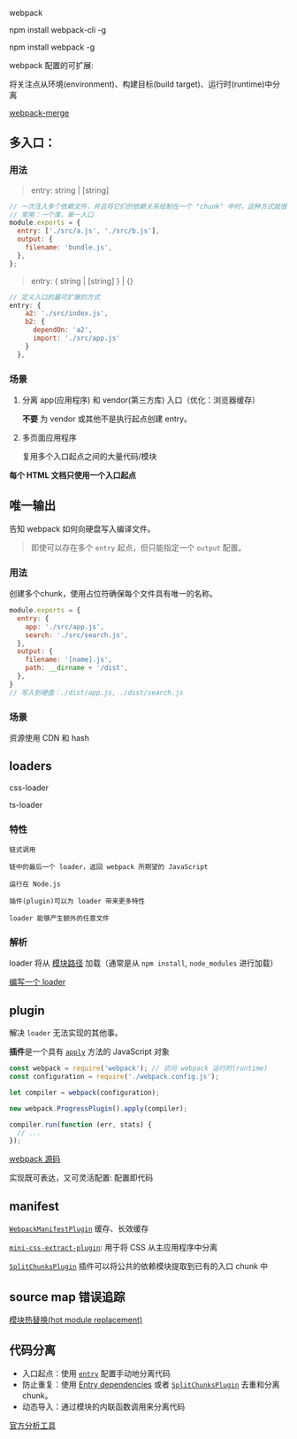 webpack



npm install webpack-cli -g

npm install webpack -g

webpack 配置的可扩展:

将关注点从环境(environment)、构建目标(build target)、运行时(runtime)中分离

 [webpack-merge](https://github.com/survivejs/webpack-merge)

## 多入口：

### 用法

> entry: string | [string]

```js
// 一次注入多个依赖文件，并且将它们的依赖关系绘制在一个 "chunk" 中时，这种方式就很有用
// 常用：一个库，单一入口
module.exports = {
  entry: ['./src/a.js', './src/b.js'],
  output: {
    filename: 'bundle.js',
  },
};
```

>  entry: { <entryChunkName> string | [string] } | {}

```js
// 定义入口的最可扩展的方式
entry: {
    a2: './src/index.js',
    b2: {
      dependOn: 'a2',
      import: './src/app.js'
    }
  },
```

### 场景

1. 分离 app(应用程序) 和 vendor(第三方库) 入口（优化：浏览器缓存）

   **不要** 为 vendor 或其他不是执行起点创建 entry。

2. 多页面应用程序

   复用多个入口起点之间的大量代码/模块

**每个 HTML 文档只使用一个入口起点**

## 唯一输出

告知 webpack 如何向硬盘写入编译文件。

>  即使可以存在多个 `entry` 起点，但只能指定一个 `output` 配置。

### 用法

创建多个chunk，使用占位符确保每个文件具有唯一的名称。

```js
module.exports = {
  entry: {
    app: './src/app.js',
    search: './src/search.js',
  },
  output: {
    filename: '[name].js',
    path: __dirname + '/dist',
  },
}
// 写入到硬盘：./dist/app.js, ./dist/search.js
```

### 场景

资源使用 CDN 和 hash 

## loaders

css-loader

ts-loader

### 特性

`链式调用`

`链中的最后一个 loader，返回 webpack 所期望的 JavaScript`

`运行在 Node.js `

`插件(plugin)可以为 loader 带来更多特性`

`loader 能够产生额外的任意文件`

### 解析

loader 将从 [模块路径](https://webpack.docschina.org/concepts/module-resolution/#module-paths) 加载（通常是从 `npm install`, `node_modules` 进行加载）

[编写一个 loader](https://webpack.docschina.org/contribute/writing-a-loader/)

## plugin

解决 `loader` 无法实现的其他事。

**插件**是一个具有 [`apply`](https://developer.mozilla.org/en-US/docs/Web/JavaScript/Reference/Global_Objects/Function/apply) 方法的 JavaScript 对象



```js
const webpack = require('webpack'); // 访问 webpack 运行时(runtime)
const configuration = require('./webpack.config.js');

let compiler = webpack(configuration);

new webpack.ProgressPlugin().apply(compiler);

compiler.run(function (err, stats) {
  // ...
});
```



[webpack 源码](https://github.com/webpack/webpack)

实现既可表达，又可灵活配置: 配置即代码

## manifest 

[`WebpackManifestPlugin`](https://github.com/shellscape/webpack-manifest-plugin) 缓存、长效缓存

[`mini-css-extract-plugin`](https://webpack.docschina.org/guides/code-splitting/plugins/mini-css-extract-plugin): 用于将 CSS 从主应用程序中分离

[`SplitChunksPlugin`](https://webpack.docschina.org/plugins/split-chunks-plugin) 插件可以将公共的依赖模块提取到已有的入口 chunk 中

## source map 错误追踪

[模块热替换(hot module replacement)](https://webpack.docschina.org/guides/hot-module-replacement)

## 代码分离

- 入口起点：使用 [`entry`](https://webpack.docschina.org/configuration/entry-context) 配置手动地分离代码
- 防止重复：使用 [Entry dependencies](https://webpack.docschina.org/configuration/entry-context/#dependencies) 或者 [`SplitChunksPlugin`](https://webpack.docschina.org/plugins/split-chunks-plugin) 去重和分离 chunk。
- 动态导入：通过模块的内联函数调用来分离代码



[官方分析工具](https://github.com/webpack/analyse)

